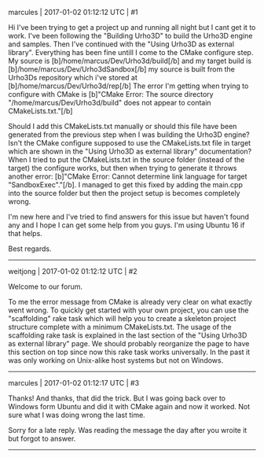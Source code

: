 marcules | 2017-01-02 01:12:12 UTC | #1

Hi I've been trying to get a project up and running all night but I cant get it to work.
I've been following the "Building Urho3D" to build the Urho3D engine and samples. Then I've continued with the "Using Urho3D as external library".
Everything has been fine untill I come to the CMake configure step.
My source is [b]/home/marcus/Dev/Urho3d/build[/b]
and my target build is [b]/home/marcus/Dev/Urho3dSandbox[/b]
my source is built from the Urho3Ds repository which i've stored at [b]/home/marcus/Dev/Urho3d/rep[/b]
The error I'm getting when trying to configure with CMake is [b]"CMake Error: The source directory "/home/marcus/Dev/Urho3d/build" does not appear to contain CMakeLists.txt."[/b]

Should I add this CMakeLists.txt manually or should this file have been generated from the previous step when I was building the Urho3D engine? Isn't the CMake configure supposed to use the CMakeLists.txt file in target which are shown in the "Using Urho3D as external library" documentation? When I tried to put the CMakeLists.txt in the source folder (instead of the target) the configure works, but then when trying to generate it throws another error: [b]"CMake Error: Cannot determine link language for target "SandboxExec"."[/b]. I managed to get this fixed by adding the main.cpp into the source folder but then the project setup is becomes completely wrong.

I'm new here and I've tried to find answers for this issue but haven't found any and I hope I can get some help from you guys.
I'm using Ubuntu 16 if that helps.

Best regards.

-------------------------

weitjong | 2017-01-02 01:12:12 UTC | #2

Welcome to our forum.

To me the error message from CMake is already very clear on what exactly went wrong. To quickly get started with your own project, you can use the "scaffolding" rake task which will help you to create a skeleton project structure complete with a minimum CMakeLists.txt. The usage of the scaffolding rake task is explained in the last section of the "Using Urho3D as external library" page. We should probably reorganize the page to have this section on top since now this rake task works universally. In the past it was only working on Unix-alike host systems but not on Windows.

-------------------------

marcules | 2017-01-02 01:12:17 UTC | #3

Thanks!
And thanks, that did the trick. But I was going back over to Windows form Ubuntu and did it with CMake again and now it worked. Not sure what I was doing wrong the last time.

Sorry for a late reply. Was reading the message the day after you wroite it but forgot to answer.

-------------------------

